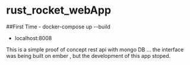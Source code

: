 # rust_rocket_webApp

##First Time  - docker-compose up --build

- localhost:8008  

This is a simple proof of concept rest api with mongo DB ... the interface was being built on ember , but the development of this app stoped.
